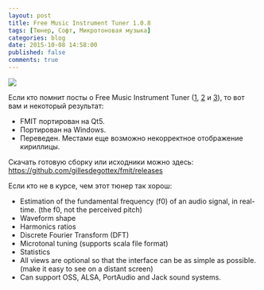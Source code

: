 ```yaml
---
layout: post
title: Free Music Instrument Tuner 1.0.8
tags: [Тюнер, Софт, Микротоновая музыка]
categories: blog
date: 2015-10-08 14:58:00
published: false
comments: true
---
```

![](https://pp.vk.me/c627126/v627126400/378c/ANe_azcNpe0.jpg)

Если кто помнит посты о Free Music Instrument Tuner ([1](https://vk.com/wall-1681186_670), [2](https://vk.com/wall2545517_103716) и [3](https://omega9.github.io/fmit/)), то вот вам и некоторый результат:

- FMIT портирован на Qt5.
- Портирован на Windows.
- Переведен. Местами еще возможно некорректное отображение кириллицы.

Скачать готовую сборку или исходники можно здесь:
https://github.com/gillesdegottex/fmit/releases

Если кто не в курсе, чем этот тюнер так хорош:

- Estimation of the fundamental frequency (f0) of an audio signal, in real-time.
(the f0, not the perceived pitch)
- Waveform shape
- Harmonics ratios
- Discrete Fourier Transform (DFT)
- Microtonal tuning (supports scala file format)
- Statistics
- All views are optional so that the interface can be as simple as possible.
(make it easy to see on a distant screen)
- Can support OSS, ALSA, PortAudio and Jack sound systems.
